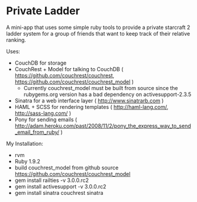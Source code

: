 Private Ladder
========================================================
A mini-app that uses some simple ruby tools to provide a private starcraft 2
ladder system for a group of friends that want to keep track of their relative
ranking.

Uses:

+   CouchDB for storage
+   CouchRest + Model for talking to CouchDB ( https://github.com/couchrest/couchrest, https://github.com/couchrest/couchrest_model )
    + Currently couchrest_model must be built from source since the rubygems.org version has a bad dependency on activesupport-2.3.5
+   Sinatra for a web interface layer ( http://www.sinatrarb.com )
+   HAML + SCSS for rendering templates ( http://haml-lang.com/, http://sass-lang.com/ )
+   Pony for sending emails ( http://adam.heroku.com/past/2008/11/2/pony_the_express_way_to_send_email_from_ruby/ )

My Installation:

+ rvm
+ Ruby 1.9.2
+ build couchrest_model from github source https://github.com/couchrest/couchrest_model
+ gem install railties -v 3.0.0.rc2
+ gem install activesupport -v 3.0.0.rc2
+ gem install sinatra couchrest sinatra
